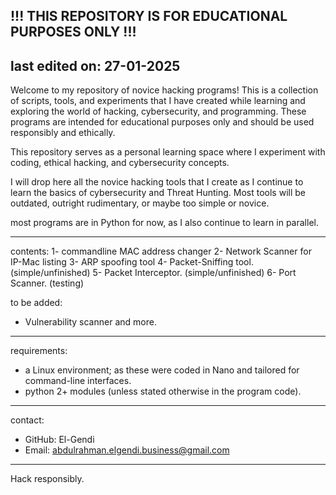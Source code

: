
!!! THIS REPOSITORY IS FOR EDUCATIONAL PURPOSES ONLY !!!
--- 
last edited on: 27-01-2025 
---

Welcome to my repository of novice hacking programs! This is a collection of scripts, tools, and experiments that I have created while learning and exploring the world of hacking, cybersecurity, and programming. These programs are intended for educational purposes only and should be used responsibly and ethically.

This repository serves as a personal learning space where I experiment with coding, ethical hacking, and cybersecurity concepts.

I will drop here all the novice hacking tools that I create as  I  continue to learn the basics of cybersecurity and Threat Hunting. Most tools will be outdated, outright rudimentary, or maybe too simple or novice.

most programs are in Python for now, as I also continue 
to learn in parallel.

----------------
contents:
1- commandline MAC address changer 
2- Network Scanner for IP-Mac listing
3- ARP spoofing tool 
4- Packet-Sniffing tool. (simple/unfinished)
5- Packet Interceptor. (simple/unfinished)
6- Port Scanner. (testing)

to be added:
- Vulnerability scanner and more.

----------------
requirements:
- a Linux environment; as these were coded in Nano and tailored for command-line interfaces.
- python 2+ modules (unless stated otherwise in the program code).

----------------
contact:
- GitHub: El-Gendi
- Email: abdulrahman.elgendi.business@gmail.com

----------------
Hack responsibly.
